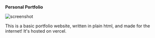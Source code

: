 **Personal Portfolio**

![screenshot](https://github.com/user-attachments/assets/722506e5-bce6-40e2-a8da-06ff38a8dbf1)

This is a basic portfolio website, written in plain html, and made for the internet! It's hosted on vercel.
